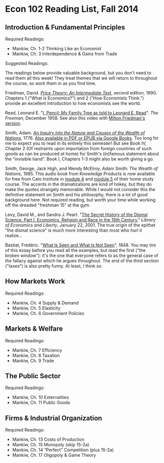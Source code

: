 # Econ 102 Reading List, Fall 2014

## Introduction & Fundamental Principles

Required Readings:
* Mankiw, Ch. 1-2 Thinking Like an Economist
* Mankiw, Ch. 3 Interdependence & Gains from Trade
 
Suggested Readings:

The readings below provide valuable background, but you don't need to read them all this week! They treat themes that we will return to throughout the course, so work them in as you find time.

Friedman, David. [*Price Theory: An Intermediate Text*](http://www.daviddfriedman.com/Academic/Price_Theory/PThy_ToC.html), second edition, 1990. Chapters 1 ("What is Economics?") and 2 ("How Economists Think.") provide an excellent introduction to how economists see the world.

Read, Leonard E. "[I, Pencil: My Family Tree as told to Leonard E. Read](http://oll.libertyfund.org/index.php?option=com_staticxt&staticfile=show.php%3Ftitle=112&layout=html)". *The Freeman*, December 1958. See also this video with [Milton Friedman's version](https://www.youtube.com/watch?v=67tHtpac5ws).

Smith, Adam. [*An Inquiry into the Nature and Causes of the Wealth of Nations*](http://www.gutenberg.org/etext/3300), 1776. [Also available in PDF or EPUB via Google Books](http://books.google.com/books?id=Q1XlnGzcIa8C&dq=adam+smith+wealth+of+nations). Too long for me to expect you to read in its entirely this semester! But see Book IV, Chapter 2 (Of restraints upon importation from foreign countries of such goods as can be produced at home) for Smith's (in)famous statement about the "invisible hand". Book I, Chapters 1-3 might also be worth giving a go.

Smith, George, Jack High, and Wendy McElroy. *Adam Smith: The Wealth of Nations*, 1985. This audio book from Knowledge Products is now available for free from Cato Institute in [module 4](http://www.cato.org/cato-university/home-study-course/module4) and [module 5](http://www.cato.org/cato-university/home-study-course/module5) of their home study course. The accents in the dramatizations are kind of hokey, but they do make the quotes strangely memorable. While I would not consider this the definitive statement on Smith and his philosophy, there is a lot of good background here. Not required reading, but worth your time while working off the dreaded "freshman 15" at the gym.

Levy, David M., and Sandra J. Peart. "[The Secret History of the Dismal Science. Part I. Economics, Religion and Race in the 19th Century.](http://www.econlib.org/library/Columns/LevyPeartdismal.html)" *Library of Economics and Liberty*, January 22, 2001. The true origin of the epithet "the dismal science" is much more interesting than most who hurl it realize...

Bastiat, Frédéric. "[What Is Seen and What Is Not Seen](http://www.econlib.org/library/Bastiat/basEss1.html)", 1848. You may tire of this essay before you read all the examples, but read the first ("the broken window"): it's the one that everyone refers to as the general case of the fallacy against which he argues throughout. The end of the third section ("taxes") is also pretty funny. At least, I think so.

## How Markets Work

Required Readings:
* Mankiw, Ch. 4 Supply & Demand
* Mankiw, Ch. 5 Elasticity
* Mankiw, Ch. 6 Government Policies

## Markets & Welfare

Required Readings:
* Mankiw, Ch. 7 Efficiency
* Mankiw, Ch. 8 Taxation
* Mankiw, Ch. 9 Trade

## The Public Sector

Required Readings:
* Mankiw, Ch. 10 Externalities
* Mankiw, Ch. 11 Public Goods

## Firms & Industrial Organization

Required Readings:
* Mankiw, Ch. 13 Costs of Production
* Mankiw, Ch. 15 Monopoly (skip 15-2a)
* Mankiw, Ch. 14 “Perfect” Competition (plus 15-2a)
* Mankiw, Ch. 17 Oligopoly & Game Theory
